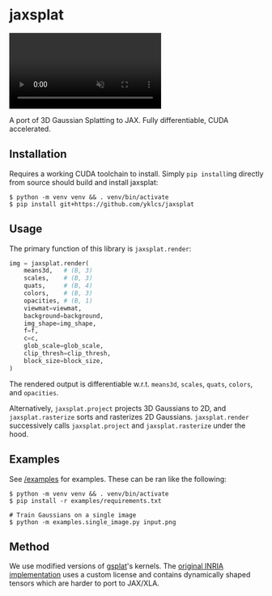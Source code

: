 # jaxsplat

<video autoplay loop muted src="./jaxsplat.mp4"></video>

A port of 3D Gaussian Splatting to JAX.
Fully differentiable, CUDA accelerated.

## Installation

Requires a working CUDA toolchain to install.
Simply `pip install`ing directly from source should build and install jaxsplat:

```shell
$ python -m venv venv && . venv/bin/activate
$ pip install git+https://github.com/yklcs/jaxsplat
```

## Usage

The primary function of this library is `jaxsplat.render`:

```python
img = jaxsplat.render(
    means3d,   # (B, 3)
    scales,    # (B, 3)
    quats,     # (B, 4)
    colors,    # (B, 3)
    opacities, # (B, 1)
    viewmat=viewmat,
    background=background,
    img_shape=img_shape,
    f=f,
    c=c,
    glob_scale=glob_scale,
    clip_thresh=clip_thresh,
    block_size=block_size,
)
```

The rendered output is differentiable w.r.t. `means3d`, `scales`, `quats`, `colors`, and `opacities`.

Alternatively, `jaxsplat.project` projects 3D Gaussians to 2D, and `jaxsplat.rasterize` sorts and rasterizes 2D Gaussians.
`jaxsplat.render` successively calls `jaxsplat.project` and `jaxsplat.rasterize` under the hood.

## Examples

See [/examples](./examples) for examples.
These can be ran like the following:

```shell
$ python -m venv venv && . venv/bin/activate
$ pip install -r examples/requirements.txt

# Train Gaussians on a single image
$ python -m examples.single_image.py input.png
```

## Method

We use modified versions of [gsplat](https://github.com/nerfstudio-project/gsplat)'s kernels.
The [original INRIA implementation](https://github.com/graphdeco-inria/diff-gaussian-rasterization) uses a custom license and contains dynamically shaped tensors which are harder to port to JAX/XLA.
